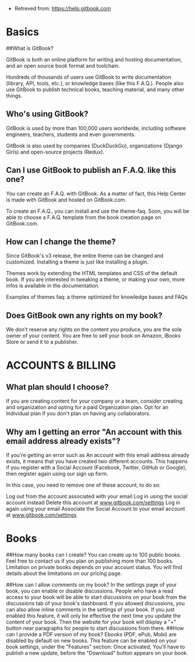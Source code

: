 
* Retreved from: https://help.gitbook.com

# Basics
##What is GitBook?

GitBook is both an online platform for writing and hosting documentation, and an open source book format and toolchain.

Hundreds of thousands of users use GitBook to write documentation (library, API, tools, etc.), or knowledge bases (like this F.A.Q.). People also use GitBook to publish technical books, teaching material, and many other things.

## Who's using GitBook?
GitBook is used by more than 100,000 users worldwide, including software engineers, teachers, students and even governments.

GitBook is also used by companies (DuckDuckGo), organizations (Django Girls) and open-source projects (Redux).

## Can I use GitBook to publish an F.A.Q. like this one?
You can create an F.A.Q. with GitBook. As a matter of fact, this Help Center is made with GitBook and hosted on GitBook.com.

To create an F.A.Q., you can install and use the theme-faq. Soon, you will be able to choose a F.A.Q. template from the book creation page on GitBook.com.

## How can I change the theme?
Since GitBook's v3 release, the entire theme can be changed and customized. Installing a theme is just like installing a plugin.

Themes work by extending the HTML templates and CSS of the default book. If you are interested in tweaking a theme, or making your own, more infos is available in the documentation.

Examples of themes
faq: a theme optimized for knowledge bases and FAQs

## Does GitBook own any rights on my book?
We don't reserve any rights on the content you produce, you are the sole owner of your content.
You are free to sell your book on Amazon, iBooks Store or send it to a publisher.

# ACCOUNTS & BILLING
## What plan should I choose?
If you are creating content for your company or a team, consider creating and organization and opting for a paid Organization plan. Opt for an Individual plan if you don't plan on having any collaborators.

## Why am I getting an error "An account with this email address already exists"?
If you're getting an error such as An account with this email address already exists, it means that you have created two different accounts. This happens if you register with a Social Account (Facebook, Twitter, GitHub or Google), then register again using our sign up form.

In this case, you need to remove one of these account, to do so:

Log out from the account associated with your email
Log in using the social account instead
Delete this account at www.gitbook.com/settings
Log in again using your email
Associate the Social Account to your email account at www.gitbook.com/settings

# Books

##How many books can I create?
You can create up to 100 public books. Feel free to contact us if you plan on publishing more than 100 books.
Limitation on private books depends on your account status. You will find details about the limitations on our pricing page.

##How can I allow comments on my book?
In the settings page of your book, you can enable or disable discussions. People who have a read access to your book will be able to start discussions on your book from the discussions tab of your book's dashboard.
If you allowed discussions, you can also allow inline comments in the settings of your book. If you just enabled this feature, it will only be effective the next time you update the content of your book. Then the website for your book will display a "+" button near paragraphs for people to start discussions from there.
##How can I provide a PDF version of my book?
Ebooks (PDF, ePub, Mobi) are disabled by default on new books.
This feature can be enabled on your book settings, under the "Features" section:
Once activated, You'll have to publish a new update, before the "Download" button appears on your book.
